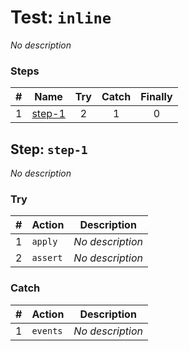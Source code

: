# Test: `inline`

*No description*

### Steps

| # | Name | Try | Catch | Finally |
|:-:|---|:-:|:-:|:-:|
| 1 | [step-1](#step-step-1) | 2 | 1 | 0 |

## Step: `step-1`

*No description*

### Try

| # | Action | Description |
|:-:|---|---|
| 1 | `apply` | *No description* |
| 2 | `assert` | *No description* |

### Catch

| # | Action | Description |
|:-:|---|---|
| 1 | `events` | *No description* |
